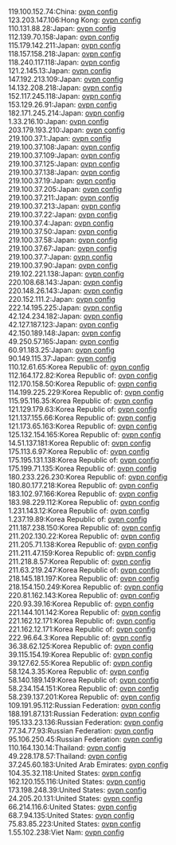 119.100.152.74:China: [ovpn config](vpn/119_100_152_74.ovpn)  
123.203.147.106:Hong Kong: [ovpn config](vpn/123_203_147_106.ovpn)  
110.131.88.28:Japan: [ovpn config](vpn/110_131_88_28.ovpn)  
112.139.70.158:Japan: [ovpn config](vpn/112_139_70_158.ovpn)  
115.179.142.211:Japan: [ovpn config](vpn/115_179_142_211.ovpn)  
118.157.158.218:Japan: [ovpn config](vpn/118_157_158_218.ovpn)  
118.240.117.118:Japan: [ovpn config](vpn/118_240_117_118.ovpn)  
121.2.145.13:Japan: [ovpn config](vpn/121_2_145_13.ovpn)  
147.192.213.109:Japan: [ovpn config](vpn/147_192_213_109.ovpn)  
14.132.208.218:Japan: [ovpn config](vpn/14_132_208_218.ovpn)  
152.117.245.118:Japan: [ovpn config](vpn/152_117_245_118.ovpn)  
153.129.26.91:Japan: [ovpn config](vpn/153_129_26_91.ovpn)  
182.171.245.214:Japan: [ovpn config](vpn/182_171_245_214.ovpn)  
1.33.216.10:Japan: [ovpn config](vpn/1_33_216_10.ovpn)  
203.179.193.210:Japan: [ovpn config](vpn/203_179_193_210.ovpn)  
219.100.37.1:Japan: [ovpn config](vpn/219_100_37_1.ovpn)  
219.100.37.108:Japan: [ovpn config](vpn/219_100_37_108.ovpn)  
219.100.37.109:Japan: [ovpn config](vpn/219_100_37_109.ovpn)  
219.100.37.125:Japan: [ovpn config](vpn/219_100_37_125.ovpn)  
219.100.37.138:Japan: [ovpn config](vpn/219_100_37_138.ovpn)  
219.100.37.19:Japan: [ovpn config](vpn/219_100_37_19.ovpn)  
219.100.37.205:Japan: [ovpn config](vpn/219_100_37_205.ovpn)  
219.100.37.211:Japan: [ovpn config](vpn/219_100_37_211.ovpn)  
219.100.37.213:Japan: [ovpn config](vpn/219_100_37_213.ovpn)  
219.100.37.22:Japan: [ovpn config](vpn/219_100_37_22.ovpn)  
219.100.37.4:Japan: [ovpn config](vpn/219_100_37_4.ovpn)  
219.100.37.50:Japan: [ovpn config](vpn/219_100_37_50.ovpn)  
219.100.37.58:Japan: [ovpn config](vpn/219_100_37_58.ovpn)  
219.100.37.67:Japan: [ovpn config](vpn/219_100_37_67.ovpn)  
219.100.37.7:Japan: [ovpn config](vpn/219_100_37_7.ovpn)  
219.100.37.90:Japan: [ovpn config](vpn/219_100_37_90.ovpn)  
219.102.221.138:Japan: [ovpn config](vpn/219_102_221_138.ovpn)  
220.108.68.143:Japan: [ovpn config](vpn/220_108_68_143.ovpn)  
220.148.26.143:Japan: [ovpn config](vpn/220_148_26_143.ovpn)  
220.152.111.2:Japan: [ovpn config](vpn/220_152_111_2.ovpn)  
222.14.195.225:Japan: [ovpn config](vpn/222_14_195_225.ovpn)  
42.124.234.182:Japan: [ovpn config](vpn/42_124_234_182.ovpn)  
42.127.187.123:Japan: [ovpn config](vpn/42_127_187_123.ovpn)  
42.150.189.148:Japan: [ovpn config](vpn/42_150_189_148.ovpn)  
49.250.57.165:Japan: [ovpn config](vpn/49_250_57_165.ovpn)  
60.91.183.25:Japan: [ovpn config](vpn/60_91_183_25.ovpn)  
90.149.115.37:Japan: [ovpn config](vpn/90_149_115_37.ovpn)  
110.12.61.65:Korea Republic of: [ovpn config](vpn/110_12_61_65.ovpn)  
112.164.172.82:Korea Republic of: [ovpn config](vpn/112_164_172_82.ovpn)  
112.170.158.50:Korea Republic of: [ovpn config](vpn/112_170_158_50.ovpn)  
114.199.225.229:Korea Republic of: [ovpn config](vpn/114_199_225_229.ovpn)  
115.95.116.35:Korea Republic of: [ovpn config](vpn/115_95_116_35.ovpn)  
121.129.179.63:Korea Republic of: [ovpn config](vpn/121_129_179_63.ovpn)  
121.137.155.66:Korea Republic of: [ovpn config](vpn/121_137_155_66.ovpn)  
121.173.65.163:Korea Republic of: [ovpn config](vpn/121_173_65_163.ovpn)  
125.132.154.165:Korea Republic of: [ovpn config](vpn/125_132_154_165.ovpn)  
14.51.137.181:Korea Republic of: [ovpn config](vpn/14_51_137_181.ovpn)  
175.113.6.97:Korea Republic of: [ovpn config](vpn/175_113_6_97.ovpn)  
175.195.131.138:Korea Republic of: [ovpn config](vpn/175_195_131_138.ovpn)  
175.199.71.135:Korea Republic of: [ovpn config](vpn/175_199_71_135.ovpn)  
180.233.226.230:Korea Republic of: [ovpn config](vpn/180_233_226_230.ovpn)  
180.80.177.218:Korea Republic of: [ovpn config](vpn/180_80_177_218.ovpn)  
183.102.97.166:Korea Republic of: [ovpn config](vpn/183_102_97_166.ovpn)  
183.98.229.112:Korea Republic of: [ovpn config](vpn/183_98_229_112.ovpn)  
1.231.143.12:Korea Republic of: [ovpn config](vpn/1_231_143_12.ovpn)  
1.237.19.89:Korea Republic of: [ovpn config](vpn/1_237_19_89.ovpn)  
211.187.238.150:Korea Republic of: [ovpn config](vpn/211_187_238_150.ovpn)  
211.202.130.22:Korea Republic of: [ovpn config](vpn/211_202_130_22.ovpn)  
211.205.71.138:Korea Republic of: [ovpn config](vpn/211_205_71_138.ovpn)  
211.211.47.159:Korea Republic of: [ovpn config](vpn/211_211_47_159.ovpn)  
211.218.8.57:Korea Republic of: [ovpn config](vpn/211_218_8_57.ovpn)  
211.63.219.247:Korea Republic of: [ovpn config](vpn/211_63_219_247.ovpn)  
218.145.181.197:Korea Republic of: [ovpn config](vpn/218_145_181_197.ovpn)  
218.154.150.249:Korea Republic of: [ovpn config](vpn/218_154_150_249.ovpn)  
220.81.162.143:Korea Republic of: [ovpn config](vpn/220_81_162_143.ovpn)  
220.93.39.16:Korea Republic of: [ovpn config](vpn/220_93_39_16.ovpn)  
221.144.101.142:Korea Republic of: [ovpn config](vpn/221_144_101_142.ovpn)  
221.162.12.171:Korea Republic of: [ovpn config](vpn/221_162_12_171.ovpn)  
221.162.12.171:Korea Republic of: [ovpn config](vpn/221_162_12_171.ovpn)  
222.96.64.3:Korea Republic of: [ovpn config](vpn/222_96_64_3.ovpn)  
36.38.62.125:Korea Republic of: [ovpn config](vpn/36_38_62_125.ovpn)  
39.115.154.19:Korea Republic of: [ovpn config](vpn/39_115_154_19.ovpn)  
39.127.62.55:Korea Republic of: [ovpn config](vpn/39_127_62_55.ovpn)  
58.124.3.35:Korea Republic of: [ovpn config](vpn/58_124_3_35.ovpn)  
58.140.189.149:Korea Republic of: [ovpn config](vpn/58_140_189_149.ovpn)  
58.234.154.151:Korea Republic of: [ovpn config](vpn/58_234_154_151.ovpn)  
58.239.137.201:Korea Republic of: [ovpn config](vpn/58_239_137_201.ovpn)  
109.191.95.112:Russian Federation: [ovpn config](vpn/109_191_95_112.ovpn)  
188.191.87.131:Russian Federation: [ovpn config](vpn/188_191_87_131.ovpn)  
195.133.23.136:Russian Federation: [ovpn config](vpn/195_133_23_136.ovpn)  
77.34.77.93:Russian Federation: [ovpn config](vpn/77_34_77_93.ovpn)  
95.106.250.45:Russian Federation: [ovpn config](vpn/95_106_250_45.ovpn)  
110.164.130.14:Thailand: [ovpn config](vpn/110_164_130_14.ovpn)  
49.228.178.57:Thailand: [ovpn config](vpn/49_228_178_57.ovpn)  
37.245.60.183:United Arab Emirates: [ovpn config](vpn/37_245_60_183.ovpn)  
104.35.32.118:United States: [ovpn config](vpn/104_35_32_118.ovpn)  
162.120.155.116:United States: [ovpn config](vpn/162_120_155_116.ovpn)  
173.198.248.39:United States: [ovpn config](vpn/173_198_248_39.ovpn)  
24.205.20.131:United States: [ovpn config](vpn/24_205_20_131.ovpn)  
66.214.116.6:United States: [ovpn config](vpn/66_214_116_6.ovpn)  
68.7.94.135:United States: [ovpn config](vpn/68_7_94_135.ovpn)  
75.83.85.223:United States: [ovpn config](vpn/75_83_85_223.ovpn)  
1.55.102.238:Viet Nam: [ovpn config](vpn/1_55_102_238.ovpn)  
